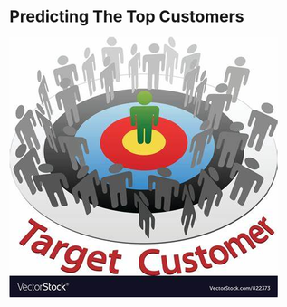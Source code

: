 # Predicting The Top Customers 
![Predicting The Top Cusomers](https://github.com/bharti-1/Predicting_The_Top_Customers/blob/main/target.jpeg)


